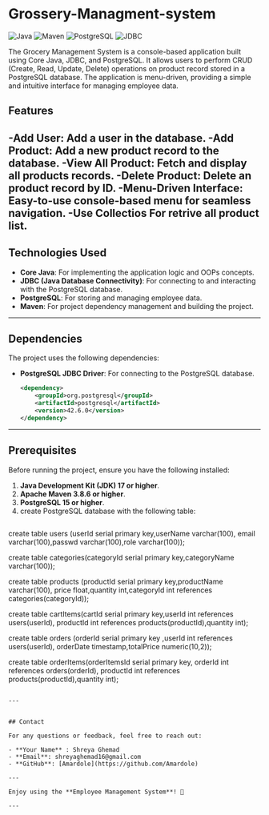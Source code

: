 # Grossery-Managment-system
![Java](https://img.shields.io/badge/Java-17-blue)
![Maven](https://img.shields.io/badge/Maven-3.8.6-red)
![PostgreSQL](https://img.shields.io/badge/PostgreSQL-15-green)
![JDBC](https://img.shields.io/badge/JDBC-4.2-orange)

The Grocery Management System is a console-based application built using Core Java, JDBC, and PostgreSQL. It allows users to perform CRUD (Create, Read, Update, Delete) operations on product record stored in a PostgreSQL database. The application is menu-driven, providing a simple and intuitive interface for managing employee data.

## Features

-**Add User**: Add a user in the database.
-**Add Product**: Add a new product record to the database.
-**View All Product**: Fetch and display all products records.
-**Delete Product**: Delete an product record by ID.
-**Menu-Driven Interface**: Easy-to-use console-based menu for seamless navigation.
-Use Collectios For retrive all product list.
---
## Technologies Used

- **Core Java**: For implementing the application logic and OOPs concepts.
- **JDBC (Java Database Connectivity)**: For connecting to and interacting with the PostgreSQL database.
- **PostgreSQL**: For storing and managing employee data.
- **Maven**: For project dependency management and building the project.

---

## Dependencies

The project uses the following dependencies:

- **PostgreSQL JDBC Driver**: For connecting to the PostgreSQL database.
  ```xml
  <dependency>
      <groupId>org.postgresql</groupId>
      <artifactId>postgresql</artifactId>
      <version>42.6.0</version>
  </dependency>
  ```

---

## Prerequisites

Before running the project, ensure you have the following installed:

1. **Java Development Kit (JDK) 17 or higher**.
2. **Apache Maven 3.8.6 or higher**.
3. **PostgreSQL 15 or higher**.
4. create PostgreSQL database with the following table:
   ```sql
create table users (userId serial primary key,userName varchar(100),
email varchar(100),passwd varchar(100),role varchar(100));

create table categories(categoryId serial primary key,categoryName varchar(100));

create table products (productId serial primary key,productName varchar(100),
price float,quantity int,categoryId  int references categories(categoryId));

create table cartItems(cartId serial primary key,userId int references users(userId),
productId int references products(productId),quantity int);

create table orders (orderId serial primary key ,userId int references users(userId),
orderDate timestamp,totalPrice numeric(10,2));

create table orderItems(orderItemsId serial primary key, orderId int references orders(orderId),
productId int references products(productId),quantity int);


   ```

---


## Contact

For any questions or feedback, feel free to reach out:

- **Your Name** : Shreya Ghemad
- **Email**: shreyaghemad16@gmail.com  
- **GitHub**: [Amardole](https://github.com/Amardole)

---

Enjoy using the **Employee Management System**! 🚀

---

